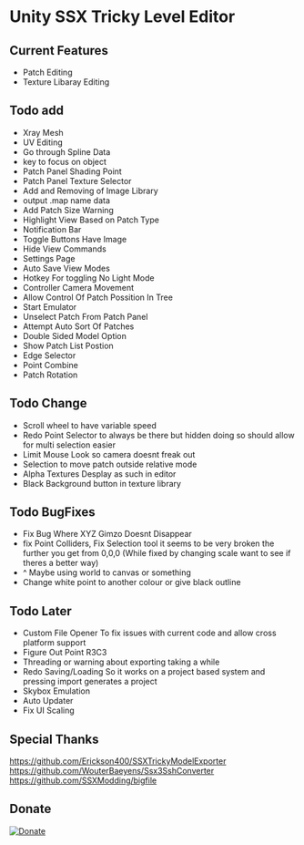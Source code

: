 # Unity SSX Tricky Level Editor

## Current Features
- Patch Editing
- Texture Libaray Editing
 
 ## Todo add
- Xray Mesh
- UV Editing
- Go through Spline Data
- key to focus on object
- Patch Panel Shading Point
- Patch Panel Texture Selector
- Add and Removing of Image Library
- output .map name data
- Add Patch Size Warning
- Highlight View Based on Patch Type
- Notification Bar
- Toggle Buttons Have Image
- Hide View Commands
- Settings Page
- Auto Save View Modes
- Hotkey For toggling No Light Mode
- Controller Camera Movement
- Allow Control Of Patch Possition In Tree
- Start Emulator
- Unselect Patch From Patch Panel
- Attempt Auto Sort Of Patches
- Double Sided Model Option
- Show Patch List Postion
- Edge Selector
- Point Combine
- Patch Rotation

## Todo Change
- Scroll wheel to have variable speed
- Redo Point Selector to always be there but hidden doing so should allow for multi selection easier
- Limit Mouse Look so camera doesnt freak out
- Selection to move patch outside relative mode
- Alpha Textures Desplay as such in editor
- Black Background button in texture library

## Todo BugFixes
- Fix Bug Where XYZ Gimzo Doesnt Disappear
- fix Point Colliders, Fix Selection tool it seems to be very broken the further you get from 0,0,0 (While fixed by changing scale want to see if theres a better way)
- ^ Maybe using world to canvas or something
- Change white point to another colour or give black outline

## Todo Later
- Custom File Opener To fix issues with current code and allow cross platform support
- Figure Out Point R3C3
- Threading or warning about exporting taking a while
- Redo Saving/Loading So it works on a project based system and pressing import generates a project
- Skybox Emulation
- Auto Updater
- Fix UI Scaling

## Special Thanks
https://github.com/Erickson400/SSXTrickyModelExporter <br>
https://github.com/WouterBaeyens/Ssx3SshConverter <br>
https://github.com/SSXModding/bigfile <br>

## Donate
[![Donate](https://www.paypalobjects.com/en_AU/i/btn/btn_donateCC_LG.gif)](https://www.paypal.com/donate/?business=VT6TG8KKZM98E&no_recurring=0&currency_code=AUD)
